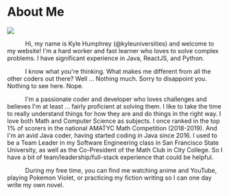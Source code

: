 # About Me

![](../resources/info/about-me/image.png)

&emsp;&emsp;&emsp;Hi, my name is Kyle Humphrey (@kyleuniversities) and welcome to my
website! I'm a hard worker and fast learner who loves to solve
complex problems. I have significant experience in Java, ReactJS,
and Python.

&emsp;&emsp;&emsp;I know what you're thinking. What makes me different from all the
other coders out there? Well ... Nothing much. Sorry to disappoint you. Nothing to see here. Nope.

&emsp;&emsp;&emsp;I'm a passionate coder and developer who
loves challenges and believes I'm at least ... fairly proficient at solving them. I like to take
the time to really understand things for how they are and do things in the right way. I
love both Math and Computer Science as subjects. I once ranked in the top 1% of scorers in the national
AMATYC Math Competition (2018-2019). And I'm an avid Java coder, having started coding in
Java since 2016. I used to be a Team Leader in my Software Engineering class in San Francisco State
University, as well as the Co-President of the Math Club in City College. So I have
a bit of team/leadership/full-stack experience that could be helpful.

&emsp;&emsp;&emsp;During my free time, you can find me watching anime and YouTube, playing
Pokemon Violet, or practicing my fiction writing so I can one day write my own novel.
